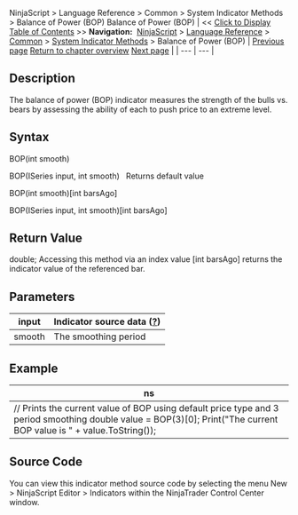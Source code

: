 ﻿
NinjaScript > Language Reference > Common > System Indicator Methods > Balance of Power (BOP)
Balance of Power (BOP)
| << [Click to Display Table of Contents](balance_of_power_bop.md) >> **Navigation:**     [NinjaScript](ninjascript.md) > [Language Reference](language_reference_wip.md) > [Common](common.md) > [System Indicator Methods](indicators.md) > Balance of Power (BOP) | [Previous page](average_true_range_atr.md) [Return to chapter overview](indicators.md) [Next page](block_volume.md) |
| --- | --- |
## Description
The balance of power (BOP) indicator measures the strength of the bulls vs. bears by assessing the ability of each to push price to an extreme level. 

## Syntax
BOP(int smooth)  

BOP(ISeries<double> input, int smooth)
 
Returns default value  

BOP(int smooth)[int barsAgo]  

BOP(ISeries<double> input, int smooth)[int barsAgo]

## Return Value
double; Accessing this method via an index value [int barsAgo] returns the indicator value of the referenced bar.

## Parameters
| input | Indicator source data ([?](valid_input_data_for_indicator.md)) |
| --- | --- |
| smooth | The smoothing period |
## 
## 
## Example
| ns |
| --- |
| // Prints the current value of BOP using default price type and 3 period smoothing double value = BOP(3)[0]; Print("The current BOP value is " + value.ToString()); |

## Source Code
You can view this indicator method source code by selecting the menu New > NinjaScript Editor > Indicators within the NinjaTrader Control Center window.

